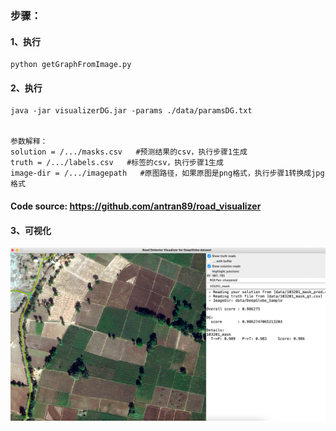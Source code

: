 ### 步骤：
#### 1、执行
```
python getGraphFromImage.py
```
#### 2、执行
```
java -jar visualizerDG.jar -params ./data/paramsDG.txt


参数解释：
solution = /.../masks.csv   #预测结果的csv，执行步骤1生成
truth = /.../labels.csv   #标签的csv，执行步骤1生成
image-dir = /.../imagepath   #原图路径，如果原图是png格式，执行步骤1转换成jpg格式
```

#### Code source: https://github.com/antran89/road_visualizer


#### 3、可视化
![APLS visualizer](data/可视化.jpg)
